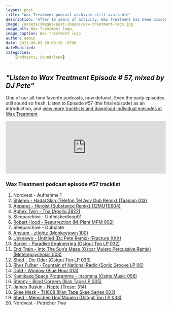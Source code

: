 ```yaml
---
layout: post
title: "Wax Treatment podcast archives still available"
description: 'After 10 years of activity, Wax Treatment has been discontinued, but the podcast archives are still available... for now.'
image: /assets/images/post-images/wax-treatment-logo.jpg
image_alt: Wax Treatment logo
image_caption: Wax Treatment logo
author: admin
date: 2021-06-03 20:00:38 -0700
dateModified:
categories:
    [Podcasts, Soundcloud]
---
```



## _"Listen to Wax Treatment Episode # 57, mixed by DJ Pete"_

One of our all-time favorite podcasts, now defunct. Even the early episodes still sound so fresh. Listen to Episode #57 (the final episode) as an introduction, and [view more tracklists and download individual episodes at Wax Treatment](http://waxtreatment.de/podcast/)

<iframe loading="lazy" title="Listen to {{page.title}}" style="margin-left:0;" width="100%" max-width="100%" height="166"  scrolling="no" frameborder="no" allow="autoplay" src="https://w.soundcloud.com/player/?url=https%3A//api.soundcloud.com/tracks/736299172&color=%2308090d&auto_play=false&hide_related=false&show_comments=true&show_user=true&show_reposts=false&show_teaser=true" target="_blank"  rel="noreferrer"></iframe>

### Wax Treatment podcast episode #57 tracklist

<ol>
    <li>Nordvest - Aufnahme 1</li>
    <li><a href="https://hardwax.com/81484/shlomo/mercurial-skin-remixes-tome-2/" target="_blank"  rel="noreferrer">Shlømo - Hadal Skin (Telefon Tel Aviv Dub Remix) (Taapion 013)</a></li>
    <li><a href="https://www.discogs.com/Apparat-LP5_RMXS/release/14451248" target="_blank"  rel="noreferrer">Apparat - Heroist (Substance Remix) (12MUTE604)</a></li>
    <li><a href="https://hardwax.com/01499/aphex-twin/selected-ambient-works-85-92/" target="_blank"  rel="noreferrer">Aphex Twin - Tha (Apollo 3922)</a></li>
    <li>Sleeparchive - Unfinishedloop01</li>
    <li><a href="https://hardwax.com/59266/robert-hood/obey/" target="_blank"  rel="noreferrer">Robert Hood - Resurrection (M-Plant MPM 002)</a></li>
    <li>Sleeparchive - Dubplate</li>
    <li><a href="https://www.monkeytownrecords.com/releases/10-years-of-monkeytown/" target="_blank"  rel="noreferrer">Anstam - ztlghtz (Monkeytown 100)</a></li>
    <li><a href="https://hardwax.com/82139/unknown/untitled-dj-pete-remix/" target="_blank"  rel="noreferrer">Unknown - Untitled (DJ Pete Remix) (Fracture XXX)</a></li>
    <li><a href="https://hardwax.com/28299/barker/utility/" target="_blank"  rel="noreferrer">Barker - Paradise Engineering (Ostgut Ton LP 032)</a></li>
    <li><a href="https://metempsychosisrecords.bandcamp.com/album/end-train-breaking-the-silence-incl-oscar-mulero-and-vsk-remixes" target="_blank"  rel="noreferrer">End Train - Into The Sun’s Maze (Oscar Mulero Percussive Remix) (Metempsychosis 003)</a></li>
    <li><a href="https://hardwax.com/27017/shed/oderbruch/" target="_blank"  rel="noreferrer">Shed - Die Oder (Ostgut Ton LP 033)</a></li>
    <li><a href="https://hardwax.com/28858/rhys-fulber/ostalgia/" target="_blank"  rel="noreferrer">Rhys Fulber - Fountain of National Radio (Sonic Groove LP 06)</a></li>
    <li><a href="https://hardwax.com/28455/dold/s-jefferson-st/" target="_blank"  rel="noreferrer">Dold - Window (Blue Hour 013)</a></li>
    <li><a href="https://hardwax.com/31914/kamikaze-space-programme/dead-skin-cells/" target="_blank"  rel="noreferrer">Kamikaze Space Programme - Insomnia (Osiris Music 056)</a></li>
    <li><a href="https://hardwax.com/81906/stenny/upsurge/" target="_blank"  rel="noreferrer">Stenny - Blind Corners (Ilian Tape LP 005)</a></li>
    <li><a href="https://hardwax.com/81747/james-ruskin/siklikal-ep/" target="_blank"  rel="noreferrer">James Ruskin - Nepte (Tresor 314)</a></li>
    <li><a href="https://hardwax.com/80700/skee-mask/808bb/" target="_blank"  rel="noreferrer">Skee Mask - TH808 (Ilian Tape Skee Series 003)</a></li>
    <li><a href="https://hardwax.com/27017/shed/oderbruch/" target="_blank"  rel="noreferrer">Shed - Menschen Und Mauern (Ostgut Ton LP 033)</a></li>
    <li>Nordvest - Petrichor Two</li>
</ol>